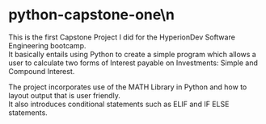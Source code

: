 # python-capstone-one\n
This is the first Capstone Project I did for the HyperionDev Software Engineering bootcamp.<br />
It basically entails using Python to create a simple program which allows a user to calculate two forms of Interest payable on Investments: Simple and Compound Interest.

The project incorporates use of the MATH Library in Python and how to layout output that is user friendly.<br />
It also introduces conditional statements such as ELIF and IF ELSE statements.
